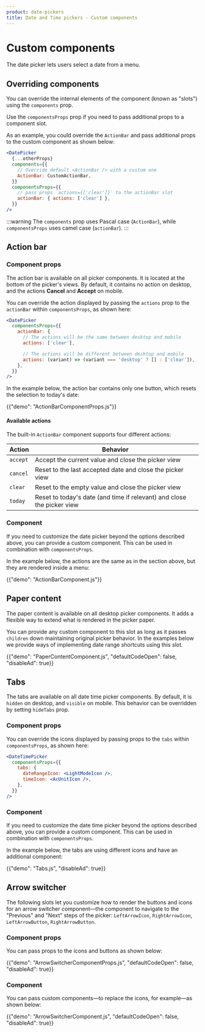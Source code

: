 ```yaml
---
product: date-pickers
title: Date and Time pickers - Custom components
---
```


# Custom components

<p class="description">The date picker lets users select a date from a menu.</p>

## Overriding components

You can override the internal elements of the component (known as "slots") using the `components` prop.

Use the `componentsProps` prop if you need to pass additional props to a component slot.

As an example, you could override the `ActionBar` and pass additional props to the custom component as shown below:

```jsx
<DatePicker
  {...otherProps}
  components={{
    // Override default <ActionBar /> with a custom one
    ActionBar: CustomActionBar,
  }}
  componentsProps={{
    // pass props `actions={['clear']}` to the actionBar slot
    actionBar: { actions: ['clear'] },
  }}
/>
```

:::warning
The `components` prop uses Pascal case (`ActionBar`), while `componentsProps` uses camel case (`actionBar`).
:::

## Action bar

### Component props

The action bar is available on all picker components.
It is located at the bottom of the picker's views.
By default, it contains no action on desktop, and the actions **Cancel** and **Accept** on mobile.

You can override the action displayed by passing the `actions` prop to the `actionBar` within `componentsProps`, as shown here:

```jsx
<DatePicker
  componentsProps={{
    actionBar: {
      // The actions will be the same between desktop and mobile
      actions: ['clear'],

      // The actions will be different between desktop and mobile
      actions: (variant) => (variant === 'desktop' ? [] : ['clear']),
    },
  }}
/>
```

In the example below, the action bar contains only one button, which resets the selection to today's date:

{{"demo": "ActionBarComponentProps.js"}}

#### Available actions

The built-in `ActionBar` component supports four different actions:

| Action   | Behavior                                                               |
| -------- | ---------------------------------------------------------------------- |
| `accept` | Accept the current value and close the picker view                     |
| `cancel` | Reset to the last accepted date and close the picker view              |
| `clear`  | Reset to the empty value and close the picker view                     |
| `today`  | Reset to today's date (and time if relevant) and close the picker view |

### Component

If you need to customize the date picker beyond the options described above, you can provide a custom component.
This can be used in combination with `componentsProps`.

In the example below, the actions are the same as in the section above, but they are rendered inside a menu:

{{"demo": "ActionBarComponent.js"}}

## Paper content

The paper content is available on all desktop picker components.
It adds a flexible way to extend what is rendered in the picker paper.

You can provide any custom component to this slot as long as it passes `children` down maintaining original picker behavior.
In the examples below we provide ways of implementing date range shortcuts using this slot.

{{"demo": "PaperContentComponent.js", "defaultCodeOpen": false, "disableAd": true}}

## Tabs

The tabs are available on all date time picker components.
By default, it is `hidden` on desktop, and `visible` on mobile.
This behavior can be overridden by setting `hideTabs` prop.

### Component props

You can override the icons displayed by passing props to the `tabs` within `componentsProps`, as shown here:

```jsx
<DateTimePicker
  componentsProps={{
    tabs: {
      dateRangeIcon: <LightModeIcon />,
      timeIcon: <AcUnitIcon />,
    },
  }}
/>
```

### Component

If you need to customize the date time picker beyond the options described above, you can provide a custom component.
This can be used in combination with `componentsProps`.

In the example below, the tabs are using different icons and have an additional component:

{{"demo": "Tabs.js", "disableAd": true}}

## Arrow switcher

The following slots let you customize how to render the buttons and icons for an arrow switcher component—the component
to navigate to the "Previous" and "Next" steps of the picker: `LeftArrowIcon`, `RightArrowIcon`, `LeftArrowButton`, `RightArrowButton`.

### Component props

You can pass props to the icons and buttons as shown below:

{{"demo": "ArrowSwitcherComponentProps.js", "defaultCodeOpen": false, "disableAd": true}}

### Component

You can pass custom components—to replace the icons, for example—as shown below:

{{"demo": "ArrowSwitcherComponent.js", "defaultCodeOpen": false, "disableAd": true}}
